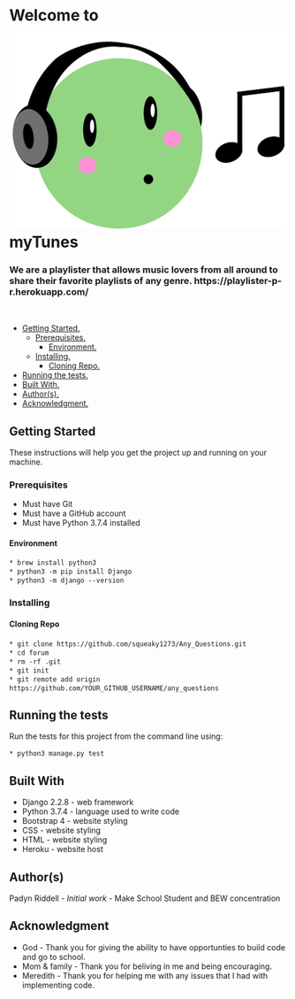 <!-- # Playlister
https://github.com/squeaky1273/Playlister/blob/master/proposal.md
<br> -->
# Welcome to ![512x397,40%](https://raw.githubusercontent.com/squeaky1273/Playlister/master/playlist/static/playlist/logo.png) myTunes 
<h3>We are a playlister that allows music lovers from all around to share their favorite playlists of any genre. https://playlister-p-r.herokuapp.com/ </h3>
<br>

* [ Getting Started. ](#start)
    * [ Prerequisites. ](#pre)
        * [ Environment. ](#env)
    * [ Installing. ](#install)
        * [ Cloning Repo. ](#clone)
* [ Running the tests. ](#test)
* [ Built With. ](#built)
* [ Author(s). ](#author(s))
* [ Acknowledgment. ](#credit)

<a name="start"></a>
## Getting Started

These instructions will help you get the project up and running on your machine.

<a name="pre"></a>
<h3>Prerequisites</h3>

* Must have Git
* Must have a GitHub account
* Must have Python 3.7.4 installed

<a name="env"></a>
<h4>Environment</h4>

    * brew install python3
    * python3 -m pip install Django
    * python3 -m django --version

<a name="install"></a>
<h3>Installing</h3>

<a name="clone"></a>
<h4>Cloning Repo</h4>

    * git clone https://github.com/squeaky1273/Any_Questions.git
    * cd forum
    * rm -rf .git
    * git init
    * git remote add origin https://github.com/YOUR_GITHUB_USERNAME/any_questions

<a name="test"></a>
## Running the tests

Run the tests for this project from the command line using:

    * python3 manage.py test

<a name="built"></a>
## Built With

* Django 2.2.8 - web framework
* Python 3.7.4 - language used to write code
* Bootstrap 4 - website styling
* CSS -  website styling
* HTML - website styling
* Heroku - website host

<a name="author(s)"></a>
## Author(s)

Padyn Riddell - <i>Initial work</i> - Make School Student and BEW concentration

<a name="credit"></a>
## Acknowledgment

* God - Thank you for giving the ability to have opportunties to build code and go to school.
* Mom & family - Thank you for beliving in me and being encouraging.
* Meredith - Thank you for helping me with any issues that I had with implementing code.
 